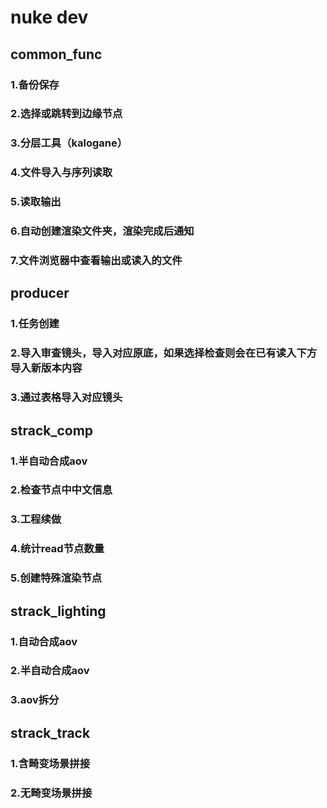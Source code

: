 # nuke dev

## common_func
### 1.备份保存
### 2.选择或跳转到边缘节点
### 3.分层工具（kalogane）
### 4.文件导入与序列读取
### 5.读取输出
### 6.自动创建渲染文件夹，渲染完成后通知
### 7.文件浏览器中查看输出或读入的文件

## producer
### 1.任务创建
### 2.导入审查镜头，导入对应原底，如果选择检查则会在已有读入下方导入新版本内容
### 3.通过表格导入对应镜头

## strack_comp
### 1.半自动合成aov
### 2.检查节点中中文信息
### 3.工程续做
### 4.统计read节点数量
### 5.创建特殊渲染节点

## strack_lighting
### 1.自动合成aov
### 2.半自动合成aov
### 3.aov拆分

## strack_track
### 1.含畸变场景拼接
### 2.无畸变场景拼接
